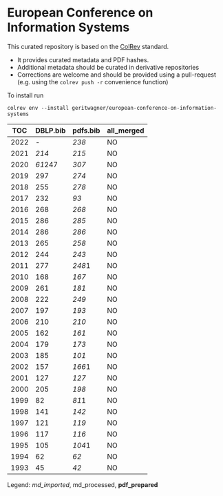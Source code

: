# European Conference on Information Systems

This curated repository is based on the [ColRev](https://github.com/geritwagner/colrev_core) standard.

- It provides curated metadata and PDF hashes.
- Additional metadata should be curated in derivative repositories
- Corrections are welcome and should be provided using a pull-request (e.g. using the `colrev push -r` convenience function)

To install run

```
colrev env --install geritwagner/european-conference-on-information-systems 
```

<!-- TABLE_SUMMARY -->

|TOC           |DBLP.bib        |pdfs.bib        |all_merged      |
|--------------|----------------|----------------|----------------|
|2022          |               -|           *238*|              NO|
|2021          |           *214*|           *215*|              NO|
|2020          |         *61*247|           *307*|              NO|
|2019          |             297|           *274*|              NO|
|2018          |             255|           *278*|              NO|
|2017          |             232|            *93*|              NO|
|2016          |             268|           *268*|              NO|
|2015          |             286|           *285*|              NO|
|2014          |             286|           *286*|              NO|
|2013          |             265|           *258*|              NO|
|2012          |             244|           *243*|              NO|
|2011          |             277|          *248*1|              NO|
|2010          |             168|           *167*|              NO|
|2009          |             261|           *181*|              NO|
|2008          |             222|           *249*|              NO|
|2007          |             197|           *193*|              NO|
|2006          |             210|           *210*|              NO|
|2005          |             162|           *161*|              NO|
|2004          |             179|           *173*|              NO|
|2003          |             185|           *101*|              NO|
|2002          |             157|          *166*1|              NO|
|2001          |             127|           *127*|              NO|
|2000          |             205|           *198*|              NO|
|1999          |              82|           *81*1|              NO|
|1998          |             141|           *142*|              NO|
|1997          |             121|           *119*|              NO|
|1996          |             117|           *116*|              NO|
|1995          |             105|          *104*1|              NO|
|1994          |              62|            *62*|              NO|
|1993          |              45|            *42*|              NO|

Legend: *md_imported*, md_processed, **pdf_prepared**
